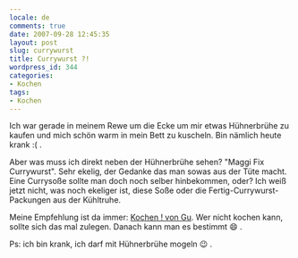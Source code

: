 ```yaml
---
locale: de
comments: true
date: 2007-09-28 12:45:35
layout: post
slug: currywurst
title: Currywurst ?!
wordpress_id: 344
categories:
- Kochen
tags:
- Kochen
---
```


Ich war gerade in meinem Rewe um die Ecke um mir etwas Hühnerbrühe zu kaufen
und mich schön warm in mein Bett zu kuscheln. Bin nämlich heute krank :( .

Aber was muss ich direkt neben der Hühnerbrühe sehen? "Maggi Fix Currywurst".
Sehr ekelig, der Gedanke das man sowas aus der Tüte macht. Eine Currysoße
sollte man doch noch selber hinbekommen, oder? Ich weiß jetzt nicht, was noch
ekeliger ist, diese Soße oder die Fertig-Currywurst-Packungen aus der
Kühltruhe.

Meine Empfehlung ist da immer: [Kochen ! von Gu](http://blog.wannawork.de/index.php/2006/10/01/kochen_das_gelbe_von_gu).
Wer nicht kochen kann, sollte sich das mal zulegen. Danach kann man es bestimmt :smile: 
.

Ps: ich bin krank, ich darf mit Hühnerbrühe mogeln :wink: .
